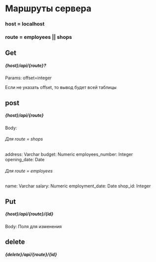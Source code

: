 # Маршруты сервера

### host = localhost
### route = employees || shops

## Get

##### {host}/api/{route}?

Params:
offset=integer

Если не указать offset, то вывод будет всей таблицы

## post

##### {host}/api/{route}

Body:

###### Для route = shops

address: Varchar
budget: Numeric
employees_number: Integer
opening_date: Date

###### Для route = employees

name: Varchar
salary: Numeric
employment_date: Date
shop_id: Integer

## Put

##### {host}/api/{route}/{id}

Body:
Поля для изменения

## delete

##### {delete}/api/{route}/{id}
